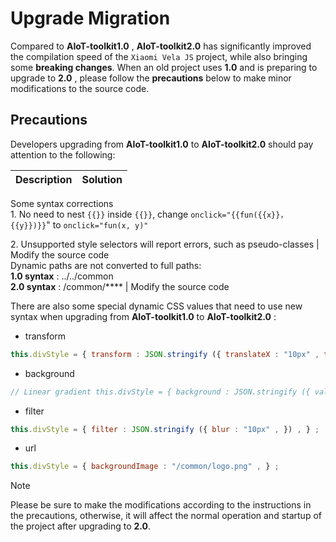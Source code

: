 <!-- 源地址: https://iot.mi.com/vela/quickapp/en/tools/toolkit/update.html -->

# Upgrade Migration

Compared to **AIoT-toolkit1.0** , **AIoT-toolkit2.0** has significantly improved the compilation speed of the `Xiaomi Vela JS` project, while also bringing some **breaking changes**. When an old project uses **1.0** and is preparing to upgrade to **2.0** , please follow the **precautions** below to make minor modifications to the source code.

## Precautions

Developers upgrading from **AIoT-toolkit1.0** to **AIoT-toolkit2.0** should pay attention to the following:

Description | Solution  
---|---  
Some syntax corrections   
1\. No need to nest `{{}}` inside `{{}}`, change `onclick="{{fun({{x}}，{{y}})}}`"  to `onclick="fun(x, y)"`   
  
2\. Unsupported style selectors will report errors, such as pseudo-classes | Modify the source code  
Dynamic paths are not converted to full paths:   
**1.0 syntax** : ../../common   
**2.0 syntax** : /common/**** | Modify the source code  
  
There are also some special dynamic CSS values that need to use new syntax when upgrading from **AIoT-toolkit1.0** to **AIoT-toolkit2.0** :

  * transform
```js
this.divStyle = { transform : JSON.stringify ({ translateX : "10px" , translateY : "20px" , scaleX : 2 , scaleY : 0.5 , rotate : "10deg" , }) , } ;
```

  * background
```js
// Linear gradient this.divStyle = { background : JSON.stringify ({ values : [ { type : "linearGradient" , directions : [ "to" , "left" ] , values : [ "#FF0000 10px" , "#0000FF 100%" ] , } , ] , }) , } ; // Radial gradient this.divStyle = { background : JSON.stringify ({ values : [ { type : "radialGradient" , size : [ "farthest-corner" ] , directions : [ "center" ] , values : [ "#3f87a6" , "#ebf8e1" , "#f69d3c" ] , } ] , }) , } ;
```

  * filter
```js
this.divStyle = { filter : JSON.stringify ({ blur : "10px" , }) , } ;
```

  * url
```js
this.divStyle = { backgroundImage : "/common/logo.png" , } ;
```

Note

Please be sure to make the modifications according to the instructions in the precautions, otherwise, it will affect the normal operation and startup of the project after upgrading to **2.0**.
